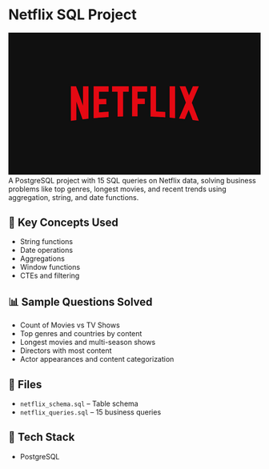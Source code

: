 # Netflix SQL Project
![Netflix Logo](https://github.com/sandeepsonkar/Netflix_SQL_Project/blob/main/Netflix_logo.jpg)
A PostgreSQL project with 15 SQL queries on Netflix data, solving business problems like top genres, longest movies, and recent trends using aggregation, string, and date functions.

## 🧠 Key Concepts Used

- String functions
- Date operations
- Aggregations
- Window functions
- CTEs and filtering

## 📊 Sample Questions Solved

- Count of Movies vs TV Shows
- Top genres and countries by content
- Longest movies and multi-season shows
- Directors with most content
- Actor appearances and content categorization

## 📁 Files

- `netflix_schema.sql` – Table schema
- `netflix_queries.sql` – 15 business queries

## 🔧 Tech Stack

- PostgreSQL
